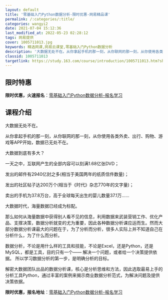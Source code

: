```yaml
---
layout: default
title: '零基础入门Python数据分析-限时优惠-网易精品课'
permalink: /:categories/:title/
categories: wangyi2
date: 2021-07-04 15:12:36
last_modified_at: 2022-05-23 02:28:12
tags: 网易提供
cover: 1005711013.jpg
keywords: 精选网课,网易云课堂,零基础入门Python数据分析
description: '大数据无处不在。从你拿起手机的那一刻，从你联网的那一刻，从你使用各类外卖、出行、购物、游戏等APP开始，数据已无处不在。'
classid: 1005711013
targetlink: https://study.163.com/course/introduction/1005711013.htm?share=1&shareId=1025206652&utm_campaign=share&utm_medium=iphoneShare&utm_source=&utm_u=1025206652
---
```


## 限时特惠

**限时优惠，火速报名**：[零基础入门Python数据分析-报名学习](https://study.163.com/course/introduction/1005711013.htm?share=1&shareId=1025206652&utm_campaign=share&utm_medium=iphoneShare&utm_source=&utm_u=1025206652)

## 课程介绍

大数据无处不在。

从你拿起手机的那一刻，从你联网的那一刻，从你使用各类外卖、出行、购物、游戏等APP开始，数据已无处不在。

大数据到底有多大？



一天之中，互联网产生的全部内容可以刻满1.68亿张DVD；

发出的邮件有2940亿封之多(相当于美国两年的纸质信件数量)；

发出的社区帖子达200万个(相当于《时代》杂志770年的文字量)；

卖出的手机为37.8万台，高于全球每天出生的婴儿数量37.1万……

大数据时代，海量数据已经成为标配。



那么如何从海量数据中获得别人看不见的信息，利用数据来武装营销工作、优化产品、支撑决策，数据分析就变的尤为重要，因此各种数据分析课应运而生。然而大部分数据分析课最大的问题在于，为了分析而分析，很多人实际上并不知道自己在分析什么，为了什么而分析。



数据分析，不论是用什么样的工具和技能，不论是Excel，还是Python，还是MySQL，都是工具，目的只有一个—— 解决一个问题，或者给一个决策提供依据。 所以学习数据分析的第一步，是明确分析的目标。



解密大数据团队出品的数据分析课，核心是分析思维和方法，因此选取最易上手的分析工具Python，通过丰富的案例来揭示商业数据分析范式，为解决问题及提供决策依据。

**限时优惠，报名地址**：[零基础入门Python数据分析-报名学习](https://study.163.com/course/introduction/1005711013.htm?share=1&shareId=1025206652&utm_campaign=share&utm_medium=iphoneShare&utm_source=&utm_u=1025206652)


